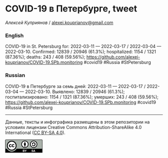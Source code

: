 COVID-19 в Петербурге, tweet
============================

*Алексей Куприянов* /
<a href="mailto:alexei.kouprianov@gmail.com" class="email">alexei.kouprianov@gmail.com</a>

### English

COVID-19 in St. Petersburg for: 2022-03-11 — 2022-03-17 / 2022-03-04 —
2022-03-10. Сonfirmed: 12839 / 20946 (61.3%); hospitalized: 1154 / 1321
(87.36%); deaths: 243 / 408 (59.56%);
<a href="https://github.com/alexei-kouprianov/COVID-19.SPb.monitoring" class="uri">https://github.com/alexei-kouprianov/COVID-19.SPb.monitoring</a>
\#covid19 \#Russia \#StPetersburg

### Russian

COVID-19 в Петербурге за семь дней: 2022-03-11 — 2022-03-17 / 2022-03-04
— 2022-03-10. Выявлено: 12839 / 20946 (61.3%); госпитализировано: 1154 /
1321 (87.36%); умерших: 243 / 408 (59.56%);
<a href="https://github.com/alexei-kouprianov/COVID-19.SPb.monitoring" class="uri">https://github.com/alexei-kouprianov/COVID-19.SPb.monitoring</a>
\#covid19 \#Russia \#StPetersburg

------------------------------------------------------------------------

Данные, тексты и инфографика размещены в этом репозитории на условиях
лицензии Creative Commons Attribution-ShareAlike 4.0 International ([CC
BY-SA 4.0](https://creativecommons.org/licenses/by-sa/4.0/)).

![](../misc/CC-BY-SA-icon.png "CC-BY-SA")
